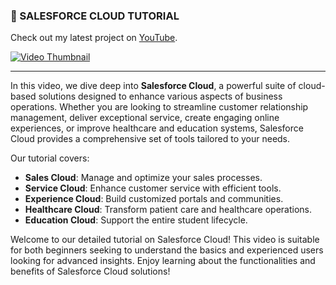 ### 🎥 SALESFORCE CLOUD TUTORIAL


Check out my latest project on [YouTube](https://youtu.be/MudKnx5d8dY?si=lVvR8yA9Gj2HJQXQ).

[![Video Thumbnail](https://img.youtube.com/vi/MudKnx5d8dY/0.jpg)](https://youtu.be/MudKnx5d8dY?si=lVvR8yA9Gj2HJQXQ)

---

In this video, we dive deep into **Salesforce Cloud**, a powerful suite of cloud-based solutions designed to enhance various aspects of business operations. Whether you are looking to streamline customer relationship management, deliver exceptional service, create engaging online experiences, or improve healthcare and education systems, Salesforce Cloud provides a comprehensive set of tools tailored to your needs.

Our tutorial covers:
- **Sales Cloud**: Manage and optimize your sales processes.
- **Service Cloud**: Enhance customer service with efficient tools.
- **Experience Cloud**: Build customized portals and communities.
- **Healthcare Cloud**: Transform patient care and healthcare operations.
- **Education Cloud**: Support the entire student lifecycle.

Welcome to our detailed tutorial on Salesforce Cloud! This video is suitable for both beginners seeking to understand the basics and experienced users looking for advanced insights. Enjoy learning about the functionalities and benefits of Salesforce Cloud solutions!


